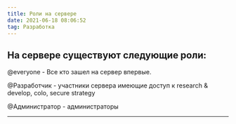 ```yaml
---
title: Роли на сервере
date: 2021-06-18 08:06:52
tag: Разработка
---
```


## На сервере существуют следующие роли:

@everyone  - Все кто зашел на сервер впервые.

@Разработчик  - участники сервера имеющие доступ к research & develop, colo, secure strategy

@Администратор  - администраторы

------------------
